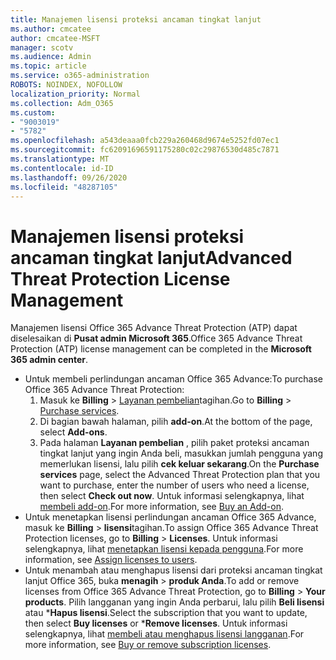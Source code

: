 ```yaml
---
title: Manajemen lisensi proteksi ancaman tingkat lanjut
ms.author: cmcatee
author: cmcatee-MSFT
manager: scotv
ms.audience: Admin
ms.topic: article
ms.service: o365-administration
ROBOTS: NOINDEX, NOFOLLOW
localization_priority: Normal
ms.collection: Adm_O365
ms.custom:
- "9003019"
- "5782"
ms.openlocfilehash: a543deaaa0fcb229a260468d9674e5252fd07ec1
ms.sourcegitcommit: fc62091696591175280c02c29876530d485c7871
ms.translationtype: MT
ms.contentlocale: id-ID
ms.lasthandoff: 09/26/2020
ms.locfileid: "48287105"
---
```

# <a name="advanced-threat-protection-license-management"></a><span data-ttu-id="0a949-102">Manajemen lisensi proteksi ancaman tingkat lanjut</span><span class="sxs-lookup"><span data-stu-id="0a949-102">Advanced Threat Protection License Management</span></span>

<span data-ttu-id="0a949-103">Manajemen lisensi Office 365 Advance Threat Protection (ATP) dapat diselesaikan di  **Pusat admin Microsoft 365**.</span><span class="sxs-lookup"><span data-stu-id="0a949-103">Office 365 Advance Threat Protection (ATP) license management can be completed in the  **Microsoft 365 admin center**.</span></span>

- <span data-ttu-id="0a949-104">Untuk membeli perlindungan ancaman Office 365 Advance:</span><span class="sxs-lookup"><span data-stu-id="0a949-104">To purchase Office 365 Advance Threat Protection:</span></span>
    1. <span data-ttu-id="0a949-105">Masuk ke **Billing**  >  [Layanan pembelian](https://go.microsoft.com/fwlink/p/?linkid=868433)tagihan.</span><span class="sxs-lookup"><span data-stu-id="0a949-105">Go to **Billing** > [Purchase services](https://go.microsoft.com/fwlink/p/?linkid=868433).</span></span>
    2. <span data-ttu-id="0a949-106">Di bagian bawah halaman, pilih **add-on**.</span><span class="sxs-lookup"><span data-stu-id="0a949-106">At the bottom of the page, select **Add-ons**.</span></span>
    3. <span data-ttu-id="0a949-107">Pada halaman **Layanan pembelian** , pilih paket proteksi ancaman tingkat lanjut yang ingin Anda beli, masukkan jumlah pengguna yang memerlukan lisensi, lalu pilih **cek keluar sekarang**.</span><span class="sxs-lookup"><span data-stu-id="0a949-107">On the **Purchase services** page, select the Advanced Threat Protection plan that you want to purchase, enter the number of users who need a license, then select **Check out now**.</span></span> <span data-ttu-id="0a949-108">Untuk informasi selengkapnya, lihat [membeli add-on](https://docs.microsoft.com/microsoft-365/commerce/buy-or-edit-an-add-on).</span><span class="sxs-lookup"><span data-stu-id="0a949-108">For more information, see [Buy an Add-on](https://docs.microsoft.com/microsoft-365/commerce/buy-or-edit-an-add-on).</span></span>
- <span data-ttu-id="0a949-109">Untuk menetapkan lisensi perlindungan ancaman Office 365 Advance, masuk ke **Billing**  >  **lisensi**tagihan.</span><span class="sxs-lookup"><span data-stu-id="0a949-109">To assign Office 365 Advance Threat Protection licenses, go to **Billing** > **Licenses**.</span></span> <span data-ttu-id="0a949-110">Untuk informasi selengkapnya, lihat [menetapkan lisensi kepada pengguna](https://docs.microsoft.com/microsoft-365/admin/manage/assign-licenses-to-users).</span><span class="sxs-lookup"><span data-stu-id="0a949-110">For more information, see [Assign licenses to users](https://docs.microsoft.com/microsoft-365/admin/manage/assign-licenses-to-users).</span></span>
- <span data-ttu-id="0a949-111">Untuk menambah atau menghapus lisensi dari proteksi ancaman tingkat lanjut Office 365, buka **menagih**  >  **produk Anda**.</span><span class="sxs-lookup"><span data-stu-id="0a949-111">To add or remove licenses from Office 365 Advance Threat Protection, go to **Billing** > **Your products**.</span></span> <span data-ttu-id="0a949-112">Pilih langganan yang ingin Anda perbarui, lalu pilih **Beli lisensi** atau \***Hapus lisensi**.</span><span class="sxs-lookup"><span data-stu-id="0a949-112">Select the subscription that you want to update, then select **Buy licenses** or \***Remove licenses**.</span></span> <span data-ttu-id="0a949-113">Untuk informasi selengkapnya, lihat [membeli atau menghapus lisensi langganan](https://docs.microsoft.com/microsoft-365/commerce/licenses/buy-licenses).</span><span class="sxs-lookup"><span data-stu-id="0a949-113">For more information, see [Buy or remove subscription licenses](https://docs.microsoft.com/microsoft-365/commerce/licenses/buy-licenses).</span></span>